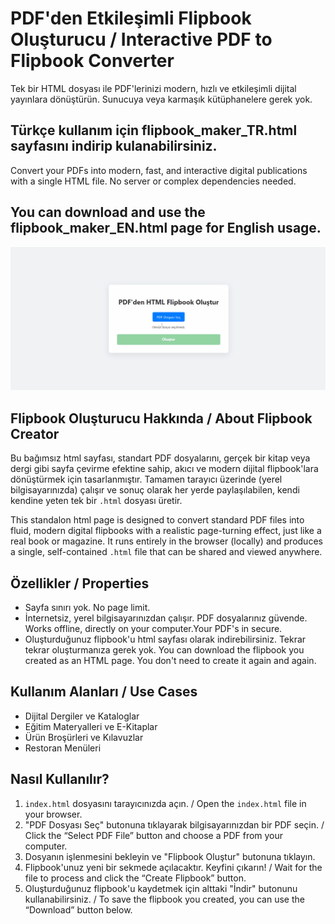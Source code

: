 # PDF'den Etkileşimli Flipbook Oluşturucu / Interactive PDF to Flipbook Converter

Tek bir HTML dosyası ile PDF'lerinizi modern, hızlı ve etkileşimli dijital yayınlara dönüştürün.
Sunucuya veya karmaşık kütüphanelere gerek yok.

Türkçe kullanım için flipbook_maker_TR.html sayfasını indirip kulanabilirsiniz.
---
Convert your PDFs into modern, fast, and interactive digital publications with a single HTML file. 
No server or complex dependencies needed.

You can download and use the flipbook_maker_EN.html page for English usage.
---

![Local GIF](flipbook_maker_animation.gif)

## Flipbook Oluşturucu Hakkında / About Flipbook Creator

Bu bağımsız html sayfası, standart PDF dosyalarını, gerçek bir kitap veya dergi gibi sayfa çevirme efektine sahip, akıcı ve modern dijital flipbook'lara dönüştürmek için tasarlanmıştır. Tamamen tarayıcı üzerinde (yerel bilgisayarınızda) çalışır ve sonuç olarak her yerde paylaşılabilen, kendi kendine yeten tek bir `.html` dosyası üretir.

This standalon html page is designed to convert standard PDF files into fluid, modern digital flipbooks with a realistic page-turning effect, just like a real book or magazine. It runs entirely in the browser (locally) and produces a single, self-contained `.html` file that can be shared and viewed anywhere.

## Özellikler / Properties

- Sayfa sınırı yok. No page limit.
- İnternetsiz, yerel bilgisayarınızdan çalışır. PDF dosyalarınız güvende. Works offline, directly on your computer.Your PDF's in secure.
- Oluşturduğunuz flipbook'u html sayfası olarak indirebilirsiniz. Tekrar tekrar oluşturmanıza gerek yok. You can download the flipbook you created as an HTML page. You don't need to create it again and again.

## Kullanım Alanları / Use Cases

- Dijital Dergiler ve Kataloglar
- Eğitim Materyalleri ve E-Kitaplar
- Ürün Broşürleri ve Kılavuzlar
- Restoran Menüleri

## Nasıl Kullanılır?

1. `index.html` dosyasını tarayıcınızda açın. / Open the `index.html` file in your browser.
2. "PDF Dosyası Seç" butonuna tıklayarak bilgisayarınızdan bir PDF seçin. / Click the “Select PDF File” button and choose a PDF from your computer.
3. Dosyanın işlenmesini bekleyin ve "Flipbook Oluştur" butonuna tıklayın.
4. Flipbook'unuz yeni bir sekmede açılacaktır. Keyfini çıkarın! / Wait for the file to process and click the “Create Flipbook” button.
5. Oluşturduğunuz flipbook'u kaydetmek için alttaki "İndir" butonunu kullanabilirsiniz. / To save the flipbook you created, you can use the “Download” button below.